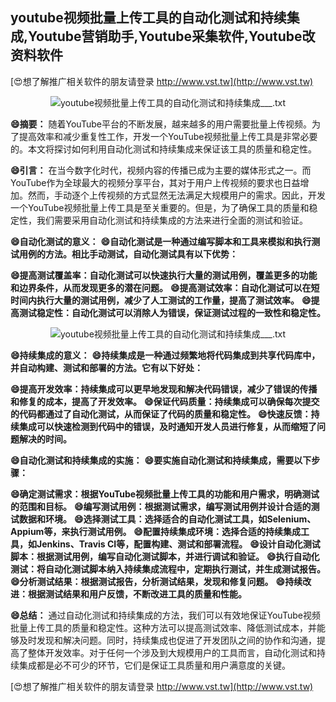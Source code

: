 ## **youtube视频批量上传工具的自动化测试和持续集成,Youtube营销助手,Youtube采集软件,Youtube改资料软件**

[😍想了解推广相关软件的朋友请登录 http://www.vst.tw](http://www.vst.tw)

 <center><img src="https://vst.tw/MP4/tuiguang/png/3.png" alt="youtube视频批量上传工具的自动化测试和持续集成___.txt"></center>

**😄摘要：**
随着YouTube平台的不断发展，越来越多的用户需要批量上传视频。为了提高效率和减少重复性工作，开发一个YouTube视频批量上传工具是非常必要的。本文将探讨如何利用自动化测试和持续集成来保证该工具的质量和稳定性。

**😄引言：**
在当今数字化时代，视频内容的传播已成为主要的媒体形式之一。而YouTube作为全球最大的视频分享平台，其对于用户上传视频的要求也日益增加。然而，手动逐个上传视频的方式显然无法满足大规模用户的需求。因此，开发一个YouTube视频批量上传工具是至关重要的。但是，为了确保工具的质量和稳定性，我们需要采用自动化测试和持续集成的方法来进行全面的测试和验证。

**😄自动化测试的意义：**
**😄自动化测试是一种通过编写脚本和工具来模拟和执行测试用例的方法。相比手动测试，自动化测试具有以下优势：**

**😄提高测试覆盖率：自动化测试可以快速执行大量的测试用例，覆盖更多的功能和边界条件，从而发现更多的潜在问题。**
**😄提高测试效率：自动化测试可以在短时间内执行大量的测试用例，减少了人工测试的工作量，提高了测试效率。**
**😄提高测试稳定性：自动化测试可以消除人为错误，保证测试过程的一致性和稳定性。**

 <center><img src="https://vst.tw/MP4/tuiguang/png/6.png" alt="youtube视频批量上传工具的自动化测试和持续集成___.txt"></center>

**😄持续集成的意义：**
**😄持续集成是一种通过频繁地将代码集成到共享代码库中，并自动构建、测试和部署的方法。它有以下好处：**

**😄提高开发效率：持续集成可以更早地发现和解决代码错误，减少了错误的传播和修复的成本，提高了开发效率。**
**😄保证代码质量：持续集成可以确保每次提交的代码都通过了自动化测试，从而保证了代码的质量和稳定性。**
**😄快速反馈：持续集成可以快速检测到代码中的错误，及时通知开发人员进行修复，从而缩短了问题解决的时间。**

**😄自动化测试和持续集成的实施：**
**😄要实施自动化测试和持续集成，需要以下步骤：**

**😄确定测试需求：根据YouTube视频批量上传工具的功能和用户需求，明确测试的范围和目标。**
**😄编写测试用例：根据测试需求，编写测试用例并设计合适的测试数据和环境。**
**😄选择测试工具：选择适合的自动化测试工具，如Selenium、Appium等，来执行测试用例。**
**😄配置持续集成环境：选择合适的持续集成工具，如Jenkins、Travis CI等，配置构建、测试和部署流程。**
**😄设计自动化测试脚本：根据测试用例，编写自动化测试脚本，并进行调试和验证。**
**😄执行自动化测试：将自动化测试脚本纳入持续集成流程中，定期执行测试，并生成测试报告。**
**😄分析测试结果：根据测试报告，分析测试结果，发现和修复问题。**
**😄持续改进：根据测试结果和用户反馈，不断改进工具的质量和性能。**

**😄总结：**
通过自动化测试和持续集成的方法，我们可以有效地保证YouTube视频批量上传工具的质量和稳定性。这种方法可以提高测试效率、降低测试成本，并能够及时发现和解决问题。同时，持续集成也促进了开发团队之间的协作和沟通，提高了整体开发效率。对于任何一个涉及到大规模用户的工具而言，自动化测试和持续集成都是必不可少的环节，它们是保证工具质量和用户满意度的关键。

[😍想了解推广相关软件的朋友请登录 http://www.vst.tw](http://www.vst.tw)



